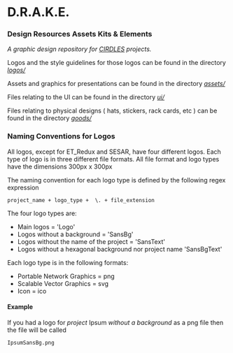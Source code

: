 

# D.R.A.K.E.
### Design Resources Assets Kits & Elements

*A graphic design repository for [CIRDLES](https://cirdles.org) projects.*

Logos and the style guidelines for those logos can be found in the directory [*logos/*](https://github.com/CIRDLES/DRAKE/tree/master/logos)

Assets and graphics for presentations can be found in the directory [*assets/*](https://github.com/CIRDLES/DRAKE/tree/master/assets)

Files relating to the UI can be found in the directory
[*ui/*](https://github.com/CIRDLES/DRAKE/tree/master/ui)

Files relating to physical designs ( hats, stickers, rack cards,  etc ) can be found in the directory [*goods/*](https://github.com/CIRDLES/DRAKE/tree/master/goods)



### Naming Conventions for Logos
All logos, except for ET_Redux and SESAR, have four different logos. Each type of logo is in three different file formats. All file format and logo types have the dimensions 300px x 300px

The naming convention for each logo type is defined by the following regex expression
``` regex
project_name + logo_type +  \. + file_extension  
```

The four logo types are:
* Main logos = 'Logo'
* Logos without a background = 'SansBg'
* Logos without the name of the project = 'SansText'
* Logos without a hexagonal background nor project name 'SansBgText'

Each logo type is in the following formats:
* Portable Network Graphics = png
* Scalable Vector Graphics = svg
* Icon = ico

#### Example
If you had a logo for _project_ Ipsum _without a background_ as a png file then the file will be called
```
IpsumSansBg.png
```
